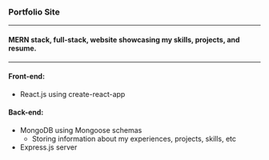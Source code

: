 ### Portfolio Site
---
#### MERN stack, full-stack, website showcasing my skills, projects, and resume.
---
#### Front-end: 
- React.js using create-react-app
#### Back-end:
- MongoDB using Mongoose schemas
    - Storing information about my experiences, projects, skills, etc
- Express.js server